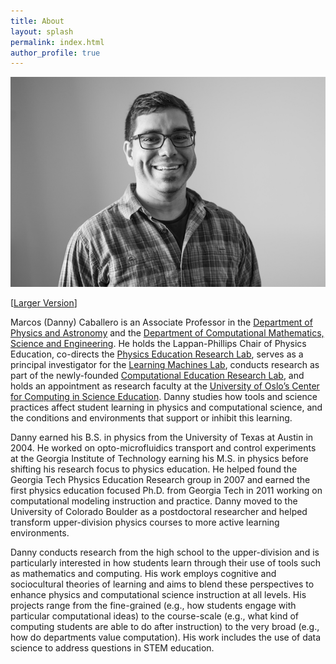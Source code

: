 ```yaml
---
title: About
layout: splash
permalink: index.html
author_profile: true
---
```


![Danny](./assets/img/dc_prof_3.png)

[[Larger Version](./assets/img/dc_prof_3_large.jpeg)]

Marcos (Danny) Caballero is an Associate Professor in the [Department of Physics and Astronomy](https://pa.msu.edu/) and the [Department of Computational Mathematics, Science and Engineering](https://cmse.msu.edu/). He holds the Lappan-Phillips Chair of Physics Education, co-directs the [Physics Education Research Lab](https://perl.natsci.msu.edu/), serves as a principal investigator for the [Learning Machines Lab](https://learningmachineslab.github.io/), conducts research as part of the newly-founded [Computational Education Research Lab](https://msu-cerl.github.io/), and holds an appointment as research faculty at the [University of Oslo’s Center for Computing in Science Education](https://www.mn.uio.no/ccse/english/). Danny studies how tools and science practices affect student learning in physics and computational science, and the conditions and environments that support or inhibit this learning.

Danny earned his B.S. in physics from the University of Texas at Austin in 2004. He worked on opto-microfluidics transport and control experiments at the Georgia Institute of Technology earning his M.S. in physics before shifting his research focus to physics education. He helped found the Georgia Tech Physics Education Research group in 2007 and earned the first physics education focused Ph.D. from Georgia Tech in 2011 working on computational modeling instruction and practice. Danny moved to the University of Colorado Boulder as a postdoctoral researcher and helped transform upper-division physics courses to more active learning environments.

Danny conducts research from the high school to the upper-division and is particularly interested in how students learn through their use of tools such as mathematics and computing. His work employs cognitive and sociocultural theories of learning and aims to blend these perspectives to enhance physics and computational science  instruction at all levels. His projects range from the fine-grained (e.g., how students engage with particular computational ideas) to the course-scale (e.g., what kind of computing students are able to do after instruction) to the very broad (e.g., how do departments value computation). His work includes the use of data science to address questions in STEM education.
